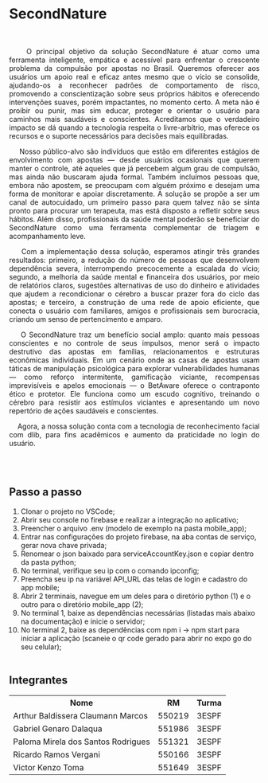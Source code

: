 # SecondNature
<br>
<p align="justify">&nbsp;&nbsp;&nbsp;&nbsp;O principal objetivo da solução SecondNature é atuar como uma ferramenta inteligente, empática e acessível para enfrentar o crescente problema da compulsão por apostas no Brasil. Queremos oferecer aos usuários um apoio real e eficaz antes mesmo que o vício se consolide, ajudando-os a reconhecer padrões de comportamento de risco, promovendo a conscientização sobre seus próprios hábitos e oferecendo intervenções suaves, porém impactantes, no momento certo. A meta não é proibir ou punir, mas sim educar, proteger e orientar o usuário para caminhos mais saudáveis e conscientes. Acreditamos que o verdadeiro impacto se dá quando a tecnologia respeita o livre-arbítrio, mas oferece os recursos e o suporte necessários para decisões mais equilibradas.</p>

<p align="justify">&nbsp;&nbsp;&nbsp;&nbsp;Nosso público-alvo são indivíduos que estão em diferentes estágios de envolvimento com apostas — desde usuários ocasionais que querem manter o controle, até aqueles que já percebem algum grau de compulsão, mas ainda não buscaram ajuda formal. Também incluímos pessoas que, embora não apostem, se preocupam com alguém próximo e desejam uma forma de monitorar e apoiar discretamente. A solução se propõe a ser um canal de autocuidado, um primeiro passo para quem talvez não se sinta pronto para procurar um terapeuta, mas está disposto a refletir sobre seus hábitos. Além disso, profissionais da saúde mental poderão se beneficiar do SecondNature como uma ferramenta complementar de triagem e acompanhamento leve.</p>

<p align="justify">&nbsp;&nbsp;&nbsp;&nbsp;Com a implementação dessa solução, esperamos atingir três grandes resultados: primeiro, a redução do número de pessoas que desenvolvem dependência severa, interrompendo precocemente a escalada do vício; segundo, a melhoria da saúde mental e financeira dos usuários, por meio de relatórios claros, sugestões alternativas de uso do dinheiro e atividades que ajudem a recondicionar o cérebro a buscar prazer fora do ciclo das apostas; e terceiro, a construção de uma rede de apoio eficiente, que conecta o usuário com familiares, amigos e profissionais sem burocracia, criando um senso de pertencimento e amparo.</p>

<p align="justify">&nbsp;&nbsp;&nbsp;&nbsp;O SecondNature traz um benefício social amplo: quanto mais pessoas conscientes e no controle de seus impulsos, menor será o impacto destrutivo das apostas em famílias, relacionamentos e estruturas econômicas individuais. Em um cenário onde as casas de apostas usam táticas de manipulação psicológica para explorar vulnerabilidades humanas — como reforço intermitente, gamificação viciante, recompensas imprevisíveis e apelos emocionais — o BetAware oferece o contraponto ético e protetor. Ele funciona como um escudo cognitivo, treinando o cérebro para resistir aos estímulos viciantes e apresentando um novo repertório de ações saudáveis e conscientes.</p>

<p align="justify">&nbsp;&nbsp;&nbsp;&nbsp;Agora, a nossa solução conta com a tecnologia de reconhecimento facial com dlib, para fins acadêmicos e aumento da praticidade no login do usuário.</p>

<br><br>
## Passo a passo

1. Clonar o projeto no VSCode;
2. Abrir seu console no firebase e realizar a integração no aplicativo;
3. Preencher o arquivo .env (modelo de exemplo na pasta mobile_app);
4. Entrar nas configurações do projeto firebase, na aba contas de serviço, gerar nova chave privada;
5. Renomear o json baixado para serviceAccountKey.json e copiar dentro da pasta python;
6. No terminal, verifique seu ip com o comando ipconfig;
7. Preencha seu ip na variável API_URL das telas de login e cadastro do app mobile;
8. Abrir 2 terminais, navegue em um deles para o diretório python (1) e o outro para o diretório mobile_app (2);
9. No terminal 1, baixe as dependências necessárias (listadas mais abaixo na documentação) e inicie o servidor;
10. No terminal 2, baixe as dependências com npm i -> npm start para iniciar a aplicação (scaneie o qr code gerado para abrir no expo go do seu celular);
<br><br>

## Integrantes
<table>
  <tr>
    <th>Nome</th>
    <th>RM</th>
    <th>Turma</th>
  </tr>
  <tr>
    <td>Arthur Baldissera Claumann Marcos</td>
    <td>550219</td>
    <td>3ESPF</td>
  </tr>
  <tr>
    <td>Gabriel Genaro Dalaqua</td>
    <td>551986</td>
    <td>3ESPF</td>
  </tr>
  <tr>
    <td>Paloma Mirela dos Santos Rodrigues</td>
    <td>551321</td>
    <td>3ESPF</td>
  </tr>
  <tr>
    <td>Ricardo Ramos Vergani</td>
    <td>550166</td>
    <td>3ESPF</td>
  </tr>
  <tr>
    <td>Victor Kenzo Toma</td>
    <td>551649</td>
    <td>3ESPF</td>
  </tr>
</table>
   
